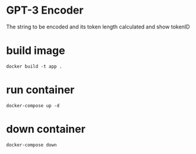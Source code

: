 # GPT-3 Encoder

The string to be encoded and its token length calculated and show tokenID

# build image

```
docker build -t app .
```

# run container
```
docker-compose up -d
```

# down container 

```
docker-compose down
```
